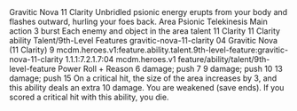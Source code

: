<ability>
  <name>Gravitic Nova</name>
  <cost>11 Clarity</cost>
  <flavor>Unbridled psionic energy erupts from your body and flashes outward, hurling your foes back.</flavor>
  <keywords>
    <keyword>Area</keyword>
    <keyword>Psionic</keyword>
    <keyword>Telekinesis</keyword>
  </keywords>
  <type>Main action</type>
  <distance>3 burst</distance>
  <target>Each enemy and object in the area</target>
  <metadata>
    <class>talent</class>
    <cost>11 Clarity</cost>
    <cost_amount>11</cost_amount>
    <cost_resource>Clarity</cost_resource>
    <feature_type>ability</feature_type>
    <file_dpath>Talent/9th-Level Features</file_dpath>
    <item_id>gravitic-nova-11-clarity</item_id>
    <item_index>04</item_index>
    <item_name>Gravitic Nova (11 Clarity)</item_name>
    <level>9</level>
    <scc>mcdm.heroes.v1:feature.ability.talent.9th-level-feature:gravitic-nova-11-clarity</scc>
    <scdc>1.1.1:7.2.1.7:04</scdc>
    <source>mcdm.heroes.v1</source>
    <type>feature/ability/talent/9th-level-feature</type>
  </metadata>
  <effects>
    <effect type="roll">
      <roll>Power Roll + Reason</roll>
      <t1>6 damage; push 7</t1>
      <t2>9 damage; push 10</t2>
      <t3>13 damage; push 15</t3>
    </effect>
    <effect type="mundane">On a critical hit, the size of the area increases by 3, and this ability deals an extra 10 damage.</effect>
    <effect type="mundane" name="Strained">You are weakened (save ends). If you scored a critical hit with this ability, you die.</effect>
  </effects>
</ability>
